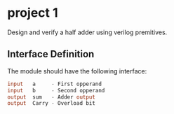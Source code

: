 # project 1
Design and verify a half adder using verilog premitives.

## Interface Definition
The module should have the following interface:

```verilog
input   a     - First opperand
input   b     - Second opperand
output  sum   - Adder output
output  Carry - Overload bit
```


